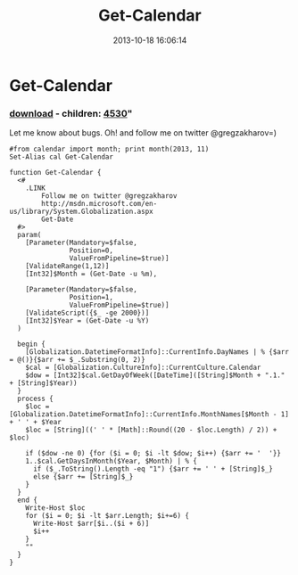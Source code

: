﻿---
pid:            4529
parent:         0
children:       4530
poster:         greg zakharov
title:          Get-Calendar
date:           2013-10-18 16:06:14
format:         posh
---

# Get-Calendar

### [download](4529.ps1) - children: [4530](4530.md)"

Let me know about bugs. Oh! and follow me on twitter @gregzakharov=)

```posh
#from calendar import month; print month(2013, 11)
Set-Alias cal Get-Calendar

function Get-Calendar {
  <#
    .LINK
        Follow me on twitter @gregzakharov
        http://msdn.microsoft.com/en-us/library/System.Globalization.aspx
        Get-Date
  #>
  param(
    [Parameter(Mandatory=$false,
               Position=0,
               ValueFromPipeline=$true)]
    [ValidateRange(1,12)]
    [Int32]$Month = (Get-Date -u %m),
    
    [Parameter(Mandatory=$false,
               Position=1,
               ValueFromPipeline=$true)]
    [ValidateScript({$_ -ge 2000})]
    [Int32]$Year = (Get-Date -u %Y)
  )
  
  begin {
    [Globalization.DatetimeFormatInfo]::CurrentInfo.DayNames | % {$arr = @()}{$arr += $_.Substring(0, 2)}
    $cal = [Globalization.CultureInfo]::CurrentCulture.Calendar
    $dow = [Int32]$cal.GetDayOfWeek([DateTime]([String]$Month + ".1." + [String]$Year))
  }
  process {
    $loc = [Globalization.DatetimeFormatInfo]::CurrentInfo.MonthNames[$Month - 1] + ' ' + $Year
    $loc = [String]((' ' * [Math]::Round((20 - $loc.Length) / 2)) + $loc)
    
    if ($dow -ne 0) {for ($i = 0; $i -lt $dow; $i++) {$arr += '  '}}
    1..$cal.GetDaysInMonth($Year, $Month) | % {
      if ($_.ToString().Length -eq "1") {$arr += ' ' + [String]$_}
      else {$arr += [String]$_}
    }
  }
  end {
    Write-Host $loc
    for ($i = 0; $i -lt $arr.Length; $i+=6) {
      Write-Host $arr[$i..($i + 6)]
      $i++
    }
    ""
  }
}
```
